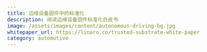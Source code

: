 ```yaml
---
title: 边缘设备固件中的标准化
description: 阅读边缘设备固件标准化白皮书
image: /assets/images/content/autonomous-driving-bg.jpg
whitepaper_url: https://linaro.co/trusted-substrate-white-paper
category: automotive
---
```

